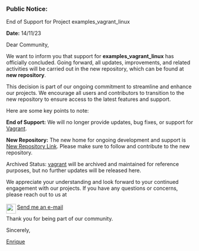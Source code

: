 ### Public Notice:

End of Support for Project examples_vagrant_linux

**Date:** 14/11/23

Dear Community,

We want to inform you that support for **examples_vagrant_linux** has officially concluded. Going forward, all updates, improvements, and related activities will be carried out in the new repository, which can be found at __new repository__.

This decision is part of our ongoing commitment to streamline and enhance our projects. We encourage all users and contributors to transition to the new repository to ensure access to the latest features and support.

Here are some key points to note:

**End of Support:** We will no longer provide updates, bug fixes, or support for [Vagrant](https://github.com/eefloresb/examples_vagrant_linux).

**New Repository:** The new home for ongoing development and support is [New Repository Link](https://github.com/2000923/vagrant). Please make sure to follow and contribute to the new repository.

Archived Status: [vagrant](https://github.com/eefloresb/examples_vagrant_linux) will be archived and maintained for reference purposes, but no further updates will be released here.

We appreciate your understanding and look forward to your continued engagement with our projects. If you have any questions or concerns, please reach out to us at
<br /><br />
<a href="mailto:2000923@unmsm.edu.pe">Send me an e-mail
  <img align="left" width="26px" src="https://raw.githubusercontent.com/gilbarbara/logos/main/logos/google-gmail.svg" />
</a>
<br/>

Thank you for being part of our community.

Sincerely,

[Enrique](https://www.linkedin.com/in/edwin-enrique-flores-bautista/)
